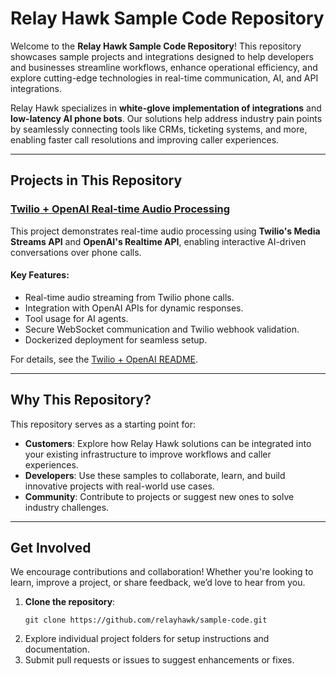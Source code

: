 # Relay Hawk Sample Code Repository

Welcome to the **Relay Hawk Sample Code Repository**! This repository showcases sample projects and integrations designed to help developers and businesses streamline workflows, enhance operational efficiency, and explore cutting-edge technologies in real-time communication, AI, and API integrations.

Relay Hawk specializes in **white-glove implementation of integrations** and **low-latency AI phone bots**. Our solutions help address industry pain points by seamlessly connecting tools like CRMs, ticketing systems, and more, enabling faster call resolutions and improving caller experiences.

---

## **Projects in This Repository**

### [Twilio + OpenAI Real-time Audio Processing](twilio-openai/)
This project demonstrates real-time audio processing using **Twilio's Media Streams API** and **OpenAI's Realtime API**, enabling interactive AI-driven conversations over phone calls.  

#### **Key Features:**
- Real-time audio streaming from Twilio phone calls.
- Integration with OpenAI APIs for dynamic responses.
- Tool usage for AI agents.
- Secure WebSocket communication and Twilio webhook validation.
- Dockerized deployment for seamless setup.

For details, see the [Twilio + OpenAI README](twilio-openai/).

---

## **Why This Repository?**

This repository serves as a starting point for:
- **Customers**: Explore how Relay Hawk solutions can be integrated into your existing infrastructure to improve workflows and caller experiences.
- **Developers**: Use these samples to collaborate, learn, and build innovative projects with real-world use cases.
- **Community**: Contribute to projects or suggest new ones to solve industry challenges.

---

## **Get Involved**

We encourage contributions and collaboration! Whether you're looking to learn, improve a project, or share feedback, we’d love to hear from you.

1. **Clone the repository**:
   ```
   git clone https://github.com/relayhawk/sample-code.git
   ```
2. Explore individual project folders for setup instructions and documentation.
3. Submit pull requests or issues to suggest enhancements or fixes.


